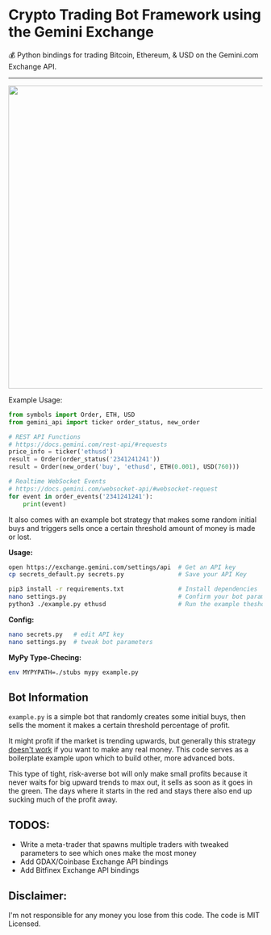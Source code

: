 # Crypto Trading Bot Framework using the Gemini Exchange
:moneybag: Python bindings for trading Bitcoin, Ethereum, & USD on the Gemini.com Exchange API.

---
<img src="https://nicksweeting.com/crypto-trader.png" width="600px"/>

Example Usage:
```python
from symbols import Order, ETH, USD
from gemini_api import ticker order_status, new_order

# REST API Functions
# https://docs.gemini.com/rest-api/#requests
price_info = ticker('ethusd')
result = Order(order_status('2341241241'))
result = Order(new_order('buy', 'ethusd', ETH(0.001), USD(760)))

# Realtime WebSocket Events
# https://docs.gemini.com/websocket-api/#websocket-request
for event in order_events('2341241241'):
    print(event)
```

It also comes with an example bot strategy that makes some random initial buys and triggers sells once a certain threshold amount of money is made or lost.

**Usage:**
```bash
open https://exchange.gemini.com/settings/api  # Get an API key 
cp secrets_default.py secrets.py               # Save your API Key

pip3 install -r requirements.txt               # Install dependencies
nano settings.py                               # Confirm your bot parameters
python3 ./example.py ethusd                    # Run the example theshold bot
```

**Config:**
```bash
nano secrets.py   # edit API key
nano settings.py  # tweak bot parameters
```

**MyPy Type-Checing:**
```bash
env MYPYPATH=./stubs mypy example.py
```

## Bot Information

`example.py` is a simple bot that randomly creates some initial buys, then sells the moment it makes a certain threshold percentage of profit.

It might profit if the market is trending upwards, but generally this strategy [doesn't work](https://gist.github.com/pirate/eac582480aa34b5adda9e6adc1878190) if you want to make any real money.  This code serves as a boilerplate example upon which to build other, more advanced bots.

This type of tight, risk-averse bot will only make small profits because it never waits for big upward trends to max out, it sells as soon as it goes in the green.  The days where it starts in the red and stays there also end up sucking much of the profit away.

## TODOS:

* Write a meta-trader that spawns multiple traders with tweaked parameters to see which ones make the most money
* Add GDAX/Coinbase Exchange API bindings
* Add Bitfinex Exchange API bindings

## Disclaimer:

I'm not responsible for any money you lose from this code.  The code is MIT Licensed.
